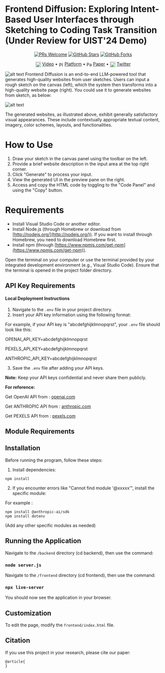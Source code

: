 # Frontend Diffusion: Exploring Intent-Based User Interfaces through Sketching to Coding Task Transition (Under Review for UIST'24 Demo)

<p align="center">
  <a href="https://github.com/Carolzhangzz/FD/pulls"><img src="https://img.shields.io/badge/PRs-welcome-brightgreen.svg" alt="PRs Welcome"></a>
  <a href="https://github.com/Carolzhangzz/FD/stargazers"><img src="https://img.shields.io/github/stars/Carolzhangzz/FD" alt="GitHub Stars"></a>
  <a href="https://github.com/Carolzhangzz/FD/fork"><img src="https://img.shields.io/github/forks/Carolzhangzz/FD" alt="GitHub Forks"></a>
</p>


<p align="center">
   <img src="https://img.icons8.com/?size=100&id=114331&format=png&color=000000" alt="Video" width="18" height="18" style="vertical-align: middle;"/> <a href="">Video</a> •  
    <img src="https://img.icons8.com/color/48/000000/internet.png" alt="Platform" width="15" height="15" style="vertical-align: middle;"/> <a href="">Platform</a> • 
    <img src="https://img.icons8.com/?size=100&id=qGwgMt9xZDy5&format=png&color=000000" alt="Paper" width="17" height="17" style="vertical-align: middle;"/> <a href="">Paper</a> •  
    <img src="https://img.icons8.com/?size=100&id=13963&format=png&color=000000" alt="Twitter" width="18" height="18" style="vertical-align: middle;"/> <a href="">Twitter</a> 
</p>

![alt text](Interface.png)
Frontend Diffusion is an end-to-end LLM-powered tool that generates high-quality websites from user sketches.  Users can input a rough sketch on the canvas (left), which the system then transforms into a high-quality website page (right). You could use it to generate websites from sketch, as below:

![alt text](Examples2.png)

The generated websites, as illustrated above, exhibit generally satisfactory visual appearances. These include contextually  appropriate textual content, imagery, color schemes, layouts, and functionalities. 

# How to Use 

1. Draw your sketch in the canvas panel using the toolbar on the left.
2. Provide a brief website description in the input area at the top right corner.
3. Click "Generate" to process your input.
4. View the generated UI in the preview pane on the right.
5. Access and copy the HTML code by toggling to the "Code Panel" and using the "Copy" button.

# Requirements

- Install Visual Studio Code or another editor.
- Install Node.js (through Homebrew or download from [http://nodejs.org/](http://nodejs.org/)). If you want to install through Homebrew, you need to download Homebrew first.
- Install npm (through [https://www.npmjs.com/get-npm](https://www.npmjs.com/get-npm)).

Open the terminal on your computer or use the terminal provided by your integrated development environment (e.g., Visual Studio Code). 
Ensure that the terminal is opened in the project folder directory.

## API Key Requirements

#### Local Deployment Instructions

1. Navigate to the `.env` file in your project directory. 
2. Insert your API key information using the following format:

For example, if your API key is "abcdefghijklmnopqrst", your `.env` file should look like this:

OPENAI_API_KEY=abcdefghijklmnopqrst 

PEXELS_API_KEY=abcdefghijklmnopqrst 

ANTHROPIC_API_KEY=abcdefghijklmnopqrst

3. Save the `.env` file after adding your API keys.

**Note:** Keep your API keys confidential and never share them publicly.

**For reference:**

Get OpenAI API from : [openai.com](https://platform.openai.com/api-keys)

Get ANTHROPIC API from : [anthropic.com](https://console.anthropic.com/settings/keys)

Get PEXELS API from : [pexels.com](https://help.pexels.com/hc/en-us/articles/900004904026-How-do-I-get-an-API-key)

## Module Requirements

## Installation

Before running the program, follow these steps: 

1. Install dependencies:

 `npm install` 

2. If you encounter errors like "Cannot find module '@xxxxx'", install the specific module:

For example :  

```
npm install @anthropic-ai/sdk
npm install dotenv
```

(Add any other specific modules as needed)

## Running the Application

Navigate to the `/backend` directory (cd backend), then use the command: 

### `node server.js`

Navigate to the `/frontend` directory (cd frontend), then use the command: 

### `npx live-server`

You should now see the application in your browser.

## Customization 

To edit the page, modify the `frontend/index.html` file.

## Citation

If you use this project in your research, please cite our paper:

```
@article{
}
```

